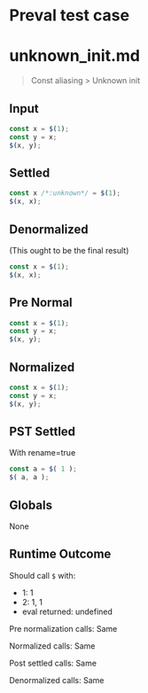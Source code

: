 # Preval test case

# unknown_init.md

> Const aliasing > Unknown init
>
>

## Input

`````js filename=intro
const x = $(1);
const y = x;
$(x, y);
`````

## Settled


`````js filename=intro
const x /*:unknown*/ = $(1);
$(x, x);
`````

## Denormalized
(This ought to be the final result)

`````js filename=intro
const x = $(1);
$(x, x);
`````

## Pre Normal


`````js filename=intro
const x = $(1);
const y = x;
$(x, y);
`````

## Normalized


`````js filename=intro
const x = $(1);
const y = x;
$(x, y);
`````

## PST Settled
With rename=true

`````js filename=intro
const a = $( 1 );
$( a, a );
`````

## Globals

None

## Runtime Outcome

Should call `$` with:
 - 1: 1
 - 2: 1, 1
 - eval returned: undefined

Pre normalization calls: Same

Normalized calls: Same

Post settled calls: Same

Denormalized calls: Same
